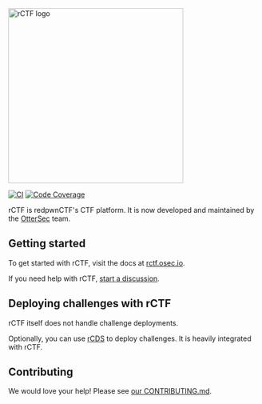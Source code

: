 <picture>
  <source srcset="https://raw.githubusercontent.com/otter-sec/rctf/main/docs/content/assets/rctf-logotype-light-1024.png" media="(prefers-color-scheme: light)">
  <img src="https://raw.githubusercontent.com/otter-sec/rctf/main/docs/content/assets/rctf-logotype-dark-1024.png" width="350px" alt="rCTF logo">
</picture>

[![CI](https://github.com/otter-sec/rctf/actions/workflows/ci.yml/badge.svg)](https://github.com/otter-sec/rctf/actions/workflows/ci.yml)
[![Code Coverage](https://img.shields.io/codecov/c/github/otter-sec/rctf.svg)](https://codecov.io/github/otter-sec/rctf/)

rCTF is redpwnCTF's CTF platform. It is now developed and maintained by the [OtterSec](https://osec.io) team.

## Getting started

To get started with rCTF, visit the docs at [rctf.osec.io](https://rctf.osec.io/installation/).

If you need help with rCTF, [start a discussion](https://github.com/otter-sec/rctf/discussions).

## Deploying challenges with rCTF

rCTF itself does not handle challenge deployments.

Optionally, you can use [rCDS](https://github.com/redpwn/rcds) to deploy challenges. It is heavily integrated with rCTF.

## Contributing

We would love your help! Please see [our CONTRIBUTING.md](CONTRIBUTING.md).
